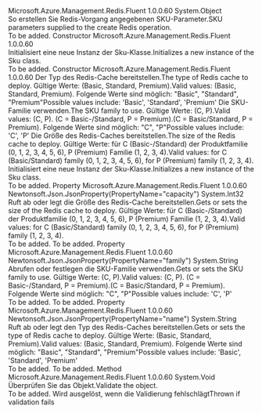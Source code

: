 <Type Name="Sku" FullName="Microsoft.Azure.Management.Redis.Fluent.Models.Sku">
  <TypeSignature Language="C#" Value="public class Sku" />
  <TypeSignature Language="ILAsm" Value=".class public auto ansi beforefieldinit Sku extends System.Object" />
  <TypeSignature Language="DocId" Value="T:Microsoft.Azure.Management.Redis.Fluent.Models.Sku" />
  <TypeSignature Language="VB.NET" Value="Public Class Sku" />
  <TypeSignature Language="F#" Value="type Sku = class" />
  <AssemblyInfo>
    <AssemblyName>Microsoft.Azure.Management.Redis.Fluent</AssemblyName>
    <AssemblyVersion>1.0.0.60</AssemblyVersion>
  </AssemblyInfo>
  <Base>
    <BaseTypeName>System.Object</BaseTypeName>
  </Base>
  <Interfaces />
  <Docs>
    <summary>
            <span data-ttu-id="eec98-101">So erstellen Sie Redis-Vorgang angegebenen SKU-Parameter.</span><span class="sxs-lookup"><span data-stu-id="eec98-101">SKU parameters supplied to the create Redis operation.</span></span>
            </summary>
    <remarks>To be added.</remarks>
  </Docs>
  <Members>
    <Member MemberName=".ctor">
      <MemberSignature Language="C#" Value="public Sku ();" />
      <MemberSignature Language="ILAsm" Value=".method public hidebysig specialname rtspecialname instance void .ctor() cil managed" />
      <MemberSignature Language="DocId" Value="M:Microsoft.Azure.Management.Redis.Fluent.Models.Sku.#ctor" />
      <MemberSignature Language="VB.NET" Value="Public Sub New ()" />
      <MemberType>Constructor</MemberType>
      <AssemblyInfo>
        <AssemblyName>Microsoft.Azure.Management.Redis.Fluent</AssemblyName>
        <AssemblyVersion>1.0.0.60</AssemblyVersion>
      </AssemblyInfo>
      <Parameters />
      <Docs>
        <summary>
            <span data-ttu-id="eec98-102">Initialisiert eine neue Instanz der Sku-Klasse.</span><span class="sxs-lookup"><span data-stu-id="eec98-102">Initializes a new instance of the Sku class.</span></span>
            </summary>
        <remarks>To be added.</remarks>
      </Docs>
    </Member>
    <Member MemberName=".ctor">
      <MemberSignature Language="C#" Value="public Sku (string name, string family, int capacity);" />
      <MemberSignature Language="ILAsm" Value=".method public hidebysig specialname rtspecialname instance void .ctor(string name, string family, int32 capacity) cil managed" />
      <MemberSignature Language="DocId" Value="M:Microsoft.Azure.Management.Redis.Fluent.Models.Sku.#ctor(System.String,System.String,System.Int32)" />
      <MemberSignature Language="VB.NET" Value="Public Sub New (name As String, family As String, capacity As Integer)" />
      <MemberSignature Language="F#" Value="new Microsoft.Azure.Management.Redis.Fluent.Models.Sku : string * string * int -&gt; Microsoft.Azure.Management.Redis.Fluent.Models.Sku" Usage="new Microsoft.Azure.Management.Redis.Fluent.Models.Sku (name, family, capacity)" />
      <MemberType>Constructor</MemberType>
      <AssemblyInfo>
        <AssemblyName>Microsoft.Azure.Management.Redis.Fluent</AssemblyName>
        <AssemblyVersion>1.0.0.60</AssemblyVersion>
      </AssemblyInfo>
      <Parameters>
        <Parameter Name="name" Type="System.String" />
        <Parameter Name="family" Type="System.String" />
        <Parameter Name="capacity" Type="System.Int32" />
      </Parameters>
      <Docs>
        <param name="name"><span data-ttu-id="eec98-103">Der Typ des Redis-Cache bereitstellen.</span><span class="sxs-lookup"><span data-stu-id="eec98-103">The type of Redis cache to deploy.</span></span> <span data-ttu-id="eec98-104">Gültige Werte: (Basic, Standard, Premium).</span><span class="sxs-lookup"><span data-stu-id="eec98-104">Valid values: (Basic, Standard, Premium).</span></span> <span data-ttu-id="eec98-105">Folgende Werte sind möglich: "Basic", "Standard", "Premium"</span><span class="sxs-lookup"><span data-stu-id="eec98-105">Possible values include: 'Basic', 'Standard', 'Premium'</span></span></param>
        <param name="family"><span data-ttu-id="eec98-106">Die SKU-Familie verwenden.</span><span class="sxs-lookup"><span data-stu-id="eec98-106">The SKU family to use.</span></span> <span data-ttu-id="eec98-107">Gültige Werte: (C, P).</span><span class="sxs-lookup"><span data-stu-id="eec98-107">Valid values: (C, P).</span></span>
            <span data-ttu-id="eec98-108">(C = Basic-/Standard, P = Premium).</span><span class="sxs-lookup"><span data-stu-id="eec98-108">(C = Basic/Standard, P = Premium).</span></span> <span data-ttu-id="eec98-109">Folgende Werte sind möglich: "C", "P"</span><span class="sxs-lookup"><span data-stu-id="eec98-109">Possible values include: 'C', 'P'</span></span></param>
        <param name="capacity"><span data-ttu-id="eec98-110">Die Größe des Redis-Caches bereitstellen.</span><span class="sxs-lookup"><span data-stu-id="eec98-110">The size of the Redis cache to deploy.</span></span> <span data-ttu-id="eec98-111">Gültige Werte: für C (Basic-/Standard) der Produktfamilie (0, 1, 2, 3, 4, 5, 6), P (Premium) Familie (1, 2, 3, 4).</span><span class="sxs-lookup"><span data-stu-id="eec98-111">Valid values: for C (Basic/Standard) family (0, 1, 2, 3, 4, 5, 6), for P (Premium) family (1, 2, 3, 4).</span></span></param>
        <summary>
            <span data-ttu-id="eec98-112">Initialisiert eine neue Instanz der Sku-Klasse.</span><span class="sxs-lookup"><span data-stu-id="eec98-112">Initializes a new instance of the Sku class.</span></span>
            </summary>
        <remarks>To be added.</remarks>
      </Docs>
    </Member>
    <Member MemberName="Capacity">
      <MemberSignature Language="C#" Value="public int Capacity { get; set; }" />
      <MemberSignature Language="ILAsm" Value=".property instance int32 Capacity" />
      <MemberSignature Language="DocId" Value="P:Microsoft.Azure.Management.Redis.Fluent.Models.Sku.Capacity" />
      <MemberSignature Language="VB.NET" Value="Public Property Capacity As Integer" />
      <MemberSignature Language="F#" Value="member this.Capacity : int with get, set" Usage="Microsoft.Azure.Management.Redis.Fluent.Models.Sku.Capacity" />
      <MemberType>Property</MemberType>
      <AssemblyInfo>
        <AssemblyName>Microsoft.Azure.Management.Redis.Fluent</AssemblyName>
        <AssemblyVersion>1.0.0.60</AssemblyVersion>
      </AssemblyInfo>
      <Attributes>
        <Attribute>
          <AttributeName>Newtonsoft.Json.JsonProperty(PropertyName="capacity")</AttributeName>
        </Attribute>
      </Attributes>
      <ReturnValue>
        <ReturnType>System.Int32</ReturnType>
      </ReturnValue>
      <Docs>
        <summary>
            <span data-ttu-id="eec98-113">Ruft ab oder legt die Größe des Redis-Cache bereitstellen.</span><span class="sxs-lookup"><span data-stu-id="eec98-113">Gets or sets the size of the Redis cache to deploy.</span></span> <span data-ttu-id="eec98-114">Gültige Werte: für C (Basic-/Standard) der Produktfamilie (0, 1, 2, 3, 4, 5, 6), P (Premium) Familie (1, 2, 3, 4).</span><span class="sxs-lookup"><span data-stu-id="eec98-114">Valid values: for C (Basic/Standard) family (0, 1, 2, 3, 4, 5, 6), for P (Premium) family (1, 2, 3, 4).</span></span>
            </summary>
        <value>To be added.</value>
        <remarks>To be added.</remarks>
      </Docs>
    </Member>
    <Member MemberName="Family">
      <MemberSignature Language="C#" Value="public string Family { get; set; }" />
      <MemberSignature Language="ILAsm" Value=".property instance string Family" />
      <MemberSignature Language="DocId" Value="P:Microsoft.Azure.Management.Redis.Fluent.Models.Sku.Family" />
      <MemberSignature Language="VB.NET" Value="Public Property Family As String" />
      <MemberSignature Language="F#" Value="member this.Family : string with get, set" Usage="Microsoft.Azure.Management.Redis.Fluent.Models.Sku.Family" />
      <MemberType>Property</MemberType>
      <AssemblyInfo>
        <AssemblyName>Microsoft.Azure.Management.Redis.Fluent</AssemblyName>
        <AssemblyVersion>1.0.0.60</AssemblyVersion>
      </AssemblyInfo>
      <Attributes>
        <Attribute>
          <AttributeName>Newtonsoft.Json.JsonProperty(PropertyName="family")</AttributeName>
        </Attribute>
      </Attributes>
      <ReturnValue>
        <ReturnType>System.String</ReturnType>
      </ReturnValue>
      <Docs>
        <summary>
            <span data-ttu-id="eec98-115">Abrufen oder festlegen die SKU-Familie verwenden.</span><span class="sxs-lookup"><span data-stu-id="eec98-115">Gets or sets the SKU family to use.</span></span> <span data-ttu-id="eec98-116">Gültige Werte: (C, P).</span><span class="sxs-lookup"><span data-stu-id="eec98-116">Valid values: (C, P).</span></span> <span data-ttu-id="eec98-117">(C = Basic-/Standard, P = Premium).</span><span class="sxs-lookup"><span data-stu-id="eec98-117">(C = Basic/Standard, P = Premium).</span></span> <span data-ttu-id="eec98-118">Folgende Werte sind möglich: "C", "P"</span><span class="sxs-lookup"><span data-stu-id="eec98-118">Possible values include: 'C', 'P'</span></span>
            </summary>
        <value>To be added.</value>
        <remarks>To be added.</remarks>
      </Docs>
    </Member>
    <Member MemberName="Name">
      <MemberSignature Language="C#" Value="public string Name { get; set; }" />
      <MemberSignature Language="ILAsm" Value=".property instance string Name" />
      <MemberSignature Language="DocId" Value="P:Microsoft.Azure.Management.Redis.Fluent.Models.Sku.Name" />
      <MemberSignature Language="VB.NET" Value="Public Property Name As String" />
      <MemberSignature Language="F#" Value="member this.Name : string with get, set" Usage="Microsoft.Azure.Management.Redis.Fluent.Models.Sku.Name" />
      <MemberType>Property</MemberType>
      <AssemblyInfo>
        <AssemblyName>Microsoft.Azure.Management.Redis.Fluent</AssemblyName>
        <AssemblyVersion>1.0.0.60</AssemblyVersion>
      </AssemblyInfo>
      <Attributes>
        <Attribute>
          <AttributeName>Newtonsoft.Json.JsonProperty(PropertyName="name")</AttributeName>
        </Attribute>
      </Attributes>
      <ReturnValue>
        <ReturnType>System.String</ReturnType>
      </ReturnValue>
      <Docs>
        <summary>
            <span data-ttu-id="eec98-119">Ruft ab oder legt den Typ des Redis-Caches bereitstellen.</span><span class="sxs-lookup"><span data-stu-id="eec98-119">Gets or sets the type of Redis cache to deploy.</span></span> <span data-ttu-id="eec98-120">Gültige Werte: (Basic, Standard, Premium).</span><span class="sxs-lookup"><span data-stu-id="eec98-120">Valid values: (Basic, Standard, Premium).</span></span> <span data-ttu-id="eec98-121">Folgende Werte sind möglich: "Basic", "Standard", "Premium"</span><span class="sxs-lookup"><span data-stu-id="eec98-121">Possible values include: 'Basic', 'Standard', 'Premium'</span></span>
            </summary>
        <value>To be added.</value>
        <remarks>To be added.</remarks>
      </Docs>
    </Member>
    <Member MemberName="Validate">
      <MemberSignature Language="C#" Value="public virtual void Validate ();" />
      <MemberSignature Language="ILAsm" Value=".method public hidebysig newslot virtual instance void Validate() cil managed" />
      <MemberSignature Language="DocId" Value="M:Microsoft.Azure.Management.Redis.Fluent.Models.Sku.Validate" />
      <MemberSignature Language="VB.NET" Value="Public Overridable Sub Validate ()" />
      <MemberSignature Language="F#" Value="abstract member Validate : unit -&gt; unit&#xA;override this.Validate : unit -&gt; unit" Usage="sku.Validate " />
      <MemberType>Method</MemberType>
      <AssemblyInfo>
        <AssemblyName>Microsoft.Azure.Management.Redis.Fluent</AssemblyName>
        <AssemblyVersion>1.0.0.60</AssemblyVersion>
      </AssemblyInfo>
      <ReturnValue>
        <ReturnType>System.Void</ReturnType>
      </ReturnValue>
      <Parameters />
      <Docs>
        <summary>
            <span data-ttu-id="eec98-122">Überprüfen Sie das Objekt.</span><span class="sxs-lookup"><span data-stu-id="eec98-122">Validate the object.</span></span>
            </summary>
        <remarks>To be added.</remarks>
        <exception cref="T:Microsoft.Rest.ValidationException">
            <span data-ttu-id="eec98-123">Wird ausgelöst, wenn die Validierung fehlschlägt</span><span class="sxs-lookup"><span data-stu-id="eec98-123">Thrown if validation fails</span></span>
            </exception>
      </Docs>
    </Member>
  </Members>
</Type>